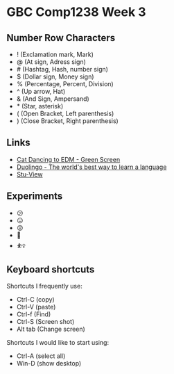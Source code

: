 # GBC Comp1238 Week 3 

## Number Row Characters
- ! (Exclamation mark, Mark)
- @ (At sign, Adress sign)
- \# (Hashtag, Hash, number sign)
- $ (Dollar sign, Money sign)
- % (Percentage, Percent, Division)
- ^ (Up arrow, Hat)
- & (And Sign, Ampersand)
- \* (Star, asterisk)
- ( (Open Bracket, Left parenthesis)
- ) (Close Bracket, Right parenthesis) 

## Links

- [Cat Dancing to EDM - Green Screen](https://www.youtube.com/watch?v=E3RcD6LleYU)
- [Duolingo - The world's best way to learn a language](https://www.duolingo.com/)
- [Stu-View](https://stuview.georgebrown.ca/)

## Experiments

- :confused:
- :expressionless:
- :rage:
- 🧮
- ⛹️‍♀️

## Keyboard shortcuts

Shortcuts I frequently use: 
- Ctrl-C (copy)
- Ctrl-V (paste)
- Ctrl-f (Find)
- Ctrl-S (Screen shot)
- Alt tab (Change screen)

Shortcuts I would like to start using: 
- Ctrl-A (select all)
- Win-D (show desktop)


